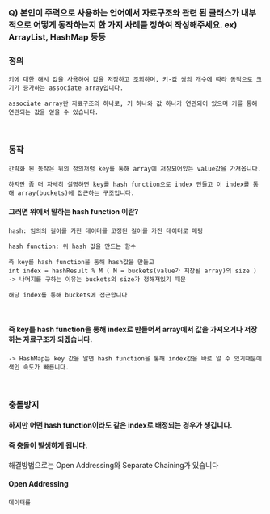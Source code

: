 ### Q) 본인이 주력으로 사용하는 언어에서 자료구조와 관련 된 클래스가 내부적으로 어떻게 동작하는지 한 가지 사례를 정하여 작성해주세요. ex) ArrayList, HashMap 등등

### 정의
    키에 대한 해시 값을 사용하여 값을 저장하고 조회하며, 키-값 쌍의 개수에 따라 동적으로 크기가 증가하는 associate array입니다.
    
    associate array란 자료구조의 하나로, 키 하나와 값 하나가 연관되어 있으며 키를 통해 연관되는 값을 얻을 수 있습니다.
<br>

### 동작  
    간략화 된 동작은 위의 정의처럼 key를 통해 array에 저장되어있는 value값을 가져옵니다.
    
    하지만 좀 더 자세히 설명하면 key를 hash function으로 index 만들고 이 index를 통해 array(buckets)에 접근하는 구조입니다.


#### 그러면 위에서 말하는 **hash function** 이란?
    hash: 임의의 길이를 가진 데이터를 고정된 길이를 가진 데이터로 매핑

    hash function: 위 hash 값을 만드는 함수
    
    즉 key를 hash function을 통해 hash값을 만들고
    int index = hashResult % M ( M = buckets(value가 저장될 array)의 size ) 
    -> 나머지를 구하는 이유는 buckets의 size가 정해져있기 때문
    
    해당 index를 통해 buckets에 접근합니다

<br>

#### 즉 key를 hash function을 통해 index로 만들어서 array에서 값을 가져오거나 저장하는 자료구조가 되겠습니다. <br>
    -> HashMap는 key 값을 알면 hash function을 통해 index값을 바로 알 수 있기때문에 색인 속도가 빠릅니다.

<br>

### 충돌방지
#### 하지만 어떤 hash function이라도 같은 index로 배정되는 경우가 생깁니다. 
#### 즉 충돌이 발생하게 됩니다.

해결방법으로는 Open Addressing와 Separate Chaining가 있습니다

#### Open Addressing
    데이터를 
